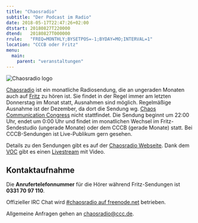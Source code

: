 ```yaml
---
title: "Chaosradio"
subtitle: "Der Podcast im Radio"
date: 2018-05-17T22:47:26+02:00
dtstart: 20180827T220000
dtend:   20180827T000000
rrule:   "FREQ=MONTHLY;BYSETPOS=-1;BYDAY=MO;INTERVAL=1"
location: "CCCB oder Fritz"
menu:
  main:
    parent: "veranstaltungen"
---
```


![Chaosradio logo](/img/chaosradio.png)

[Chaosradio](https://chaosradio.ccc.de) ist ein monatliche Radiosendung, die an
ungeraden Monaten auch auf [Fritz](http://www.fritz.de/) zu hören ist. Sie
findet in der Regel immer am letzten Donnerstag im Monat statt, Ausnahmen sind
möglich. Regelmäßige Ausnahme ist der Dezember, da dort die Sendung wg.
[Chaos Communication Congress](Chaos_Communication_Congress "wikilink")
nicht stattfindet. Die Sendung beginnt um 22:00 Uhr, endet um 0:00 Uhr
und findet im monatlichen Wechsel im Fritz-Sendestudio (ungerade Monate)
oder dem CCCB (gerade Monate) statt. Bei CCCB-Sendungen ist
Live-Publikum gern gesehen.

Details zu den Sendungen gibt es auf der [Chaosradio
Webseite](https://chaosradio.ccc.de).  Dank dem [VOC](https://c3voc.de) gibt es
einen [Livestream](https://streaming.media.ccc.de/chaosradio) mit Video.

Kontaktaufnahme
---------------

Die **Anrufertelefonnummer** für die Hörer während Fritz-Sendungen ist
**0331 70 97 110**.

Offizieller IRC Chat wird [\#chaosradio auf
freenode.net](irc://irc.freenode.net/chaosradio) betrieben.

Allgemeine Anfragen gehen an <chaosradio@ccc.de>.
